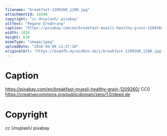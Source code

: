 ```yaml
---
filename: "breakfast-1209260_1280.jpg"
attachmentId: 18508
copyright: "cc Unsplash/ pixabay"
altText: "Pegane Ernährung"
caption: "https://pixabay.com/en/breakfast-muesli-healthy-grain-1209260/\nCC0\nhttps://creativecommons.org/publicdomain/zero/1.0/deed.de"
width: 1024
height: 639
mimeType: "image/jpeg"
uploadDate: "2016-04-06 11:37:10"
originalUrl: "https://bxq4fb.myraidbox.de/i/breakfast-1209260_1280.jpg"
---
```


# Caption

https://pixabay.com/en/breakfast-muesli-healthy-grain-1209260/
CC0
https://creativecommons.org/publicdomain/zero/1.0/deed.de

# Copyright

cc Unsplash/ pixabay
